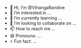 - 👋 Hi, I’m @VihangaRandive
- 👀 I’m interested in ...
- 🌱 I’m currently learning ...
- 💞️ I’m looking to collaborate on ...
- 📫 How to reach me ...
- 😄 Pronouns: ...
- ⚡ Fun fact: ...

<!---
VihangaRandive/VihangaRandive is a ✨ special ✨ repository because its `README.md` (this file) appears on your GitHub profile.
You can click the Preview link to take a look at your changes.
--->
